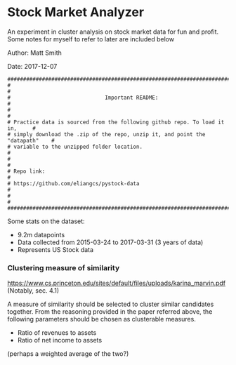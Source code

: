 # Stock Market Analyzer #
An experiment in cluster analysis on stock market data for fun and profit.
Some notes for myself to refer to later are included below

Author:     Matt Smith

Date:       2017-12-07


```
###############################################################################
#                                                                             #
#                              Important README:                              #
#                                                                             #
# Practice data is sourced from the following github repo. To load it in,     #
# simply download the .zip of the repo, unzip it, and point the "datapath"    #
# variable to the unzipped folder location.                                   #
#                                                                             #
# Repo link:                                                                  #
# https://github.com/eliangcs/pystock-data                                    #
#                                                                             #
###############################################################################
```

Some stats on the dataset:
  + 9.2m datapoints
  + Data collected from 2015-03-24 to 2017-03-31 (3 years of data)
  + Represents US Stock data
	    

### Clustering measure of similarity ###

https://www.cs.princeton.edu/sites/default/files/uploads/karina_marvin.pdf
(Notably, sec. 4.1)

A measure of similarity should be selected to cluster similar candidates 
together. From the reasoning provided in the paper referred above, the 
following parameters should be chosen as clusterable measures.

  * Ratio of revenues to assets
  * Ratio of net income to assets

(perhaps a weighted average of the two?)
		    

